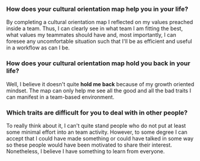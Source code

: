 ### How does your cultural orientation map help you in your life?
By completing a cultural orientation map I reflected on my values preached inside a team. Thus, I can clearly see in what team I am fitting the best, what values my teammates should have and, most importantly, I can foresee any uncomfortable situation such that I'll be as efficient and useful in a workflow as can I be.

### How does your cultural orientation map hold you back in your life?

Well, I believe it doesn't quite **hold me back** because of my growth oriented mindset. The map can only help me see all the good and all the bad traits I can manifest in a team-based environment. 

### Which traits are difficult for you to deal with in other people?
To really think about it, I can't quite stand people who do not put at least some minimal effort into an team activity. However, to some degree I can accept that I could have made something or could have talked in some way so these people would have been motivated to share their interest. Nonetheless, I believe I have something to learn from everyone.